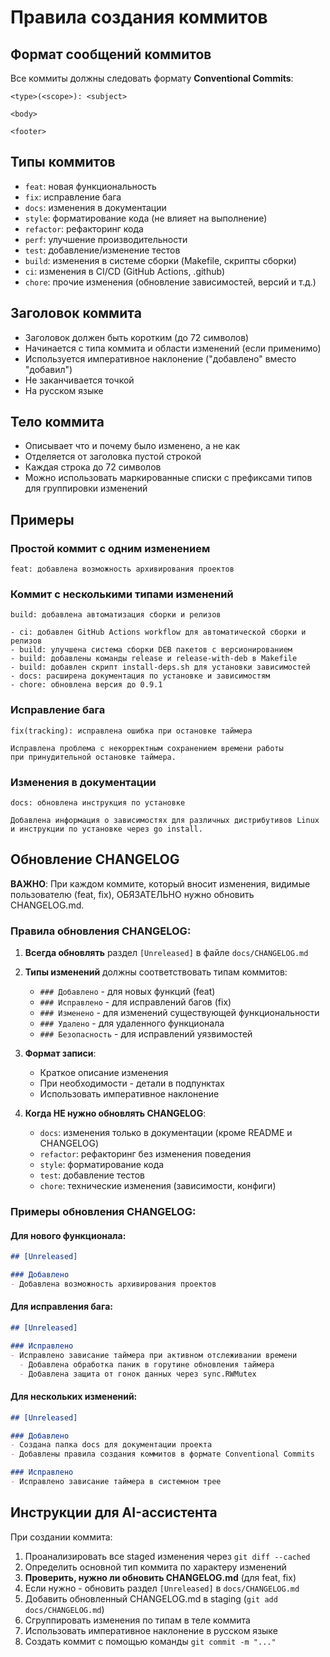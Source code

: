 # Правила создания коммитов

## Формат сообщений коммитов

Все коммиты должны следовать формату **Conventional Commits**:

```
<type>(<scope>): <subject>

<body>

<footer>
```

## Типы коммитов

- `feat`: новая функциональность
- `fix`: исправление бага
- `docs`: изменения в документации
- `style`: форматирование кода (не влияет на выполнение)
- `refactor`: рефакторинг кода
- `perf`: улучшение производительности
- `test`: добавление/изменение тестов
- `build`: изменения в системе сборки (Makefile, скрипты сборки)
- `ci`: изменения в CI/CD (GitHub Actions, .github)
- `chore`: прочие изменения (обновление зависимостей, версий и т.д.)

## Заголовок коммита

- Заголовок должен быть коротким (до 72 символов)
- Начинается с типа коммита и области изменений (если применимо)
- Используется императивное наклонение ("добавлено" вместо "добавил")
- Не заканчивается точкой
- На русском языке

## Тело коммита

- Описывает что и почему было изменено, а не как
- Отделяется от заголовка пустой строкой
- Каждая строка до 72 символов
- Можно использовать маркированные списки с префиксами типов для группировки изменений

## Примеры

### Простой коммит с одним изменением
```
feat: добавлена возможность архивирования проектов
```

### Коммит с несколькими типами изменений
```
build: добавлена автоматизация сборки и релизов

- ci: добавлен GitHub Actions workflow для автоматической сборки и релизов
- build: улучшена система сборки DEB пакетов с версионированием
- build: добавлены команды release и release-with-deb в Makefile
- build: добавлен скрипт install-deps.sh для установки зависимостей
- docs: расширена документация по установке и зависимостям
- chore: обновлена версия до 0.9.1
```

### Исправление бага
```
fix(tracking): исправлена ошибка при остановке таймера

Исправлена проблема с некорректным сохранением времени работы
при принудительной остановке таймера.
```

### Изменения в документации
```
docs: обновлена инструкция по установке

Добавлена информация о зависимостях для различных дистрибутивов Linux
и инструкции по установке через go install.
```

## Обновление CHANGELOG

**ВАЖНО**: При каждом коммите, который вносит изменения, видимые пользователю (feat, fix), ОБЯЗАТЕЛЬНО нужно обновить CHANGELOG.md.

### Правила обновления CHANGELOG:

1. **Всегда обновлять** раздел `[Unreleased]` в файле `docs/CHANGELOG.md`
2. **Типы изменений** должны соответствовать типам коммитов:
   - `### Добавлено` - для новых функций (feat)
   - `### Исправлено` - для исправлений багов (fix)
   - `### Изменено` - для изменений существующей функциональности
   - `### Удалено` - для удаленного функционала
   - `### Безопасность` - для исправлений уязвимостей

3. **Формат записи**:
   - Краткое описание изменения
   - При необходимости - детали в подпунктах
   - Использовать императивное наклонение

4. **Когда НЕ нужно обновлять CHANGELOG**:
   - `docs`: изменения только в документации (кроме README и CHANGELOG)
   - `refactor`: рефакторинг без изменения поведения
   - `style`: форматирование кода
   - `test`: добавление тестов
   - `chore`: технические изменения (зависимости, конфиги)

### Примеры обновления CHANGELOG:

#### Для нового функционала:
```markdown
## [Unreleased]

### Добавлено
- Добавлена возможность архивирования проектов
```

#### Для исправления бага:
```markdown
## [Unreleased]

### Исправлено
- Исправлено зависание таймера при активном отслеживании времени
  - Добавлена обработка паник в горутине обновления таймера
  - Добавлена защита от гонок данных через sync.RWMutex
```

#### Для нескольких изменений:
```markdown
## [Unreleased]

### Добавлено
- Создана папка docs для документации проекта
- Добавлены правила создания коммитов в формате Conventional Commits

### Исправлено
- Исправлено зависание таймера в системном трее
```

## Инструкции для AI-ассистента

При создании коммита:

1. Проанализировать все staged изменения через `git diff --cached`
2. Определить основной тип коммита по характеру изменений
3. **Проверить, нужно ли обновить CHANGELOG.md** (для feat, fix)
4. Если нужно - обновить раздел `[Unreleased]` в `docs/CHANGELOG.md`
5. Добавить обновленный CHANGELOG.md в staging (`git add docs/CHANGELOG.md`)
6. Сгруппировать изменения по типам в теле коммита
7. Использовать императивное наклонение в русском языке
8. Создать коммит с помощью команды `git commit -m "..."`


